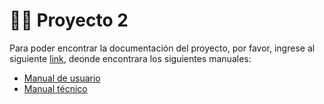 # 👨‍💻 Proyecto 2

Para poder encontrar la documentación del proyecto, por favor, ingrese al siguiente [link](./Documentación/), deonde encontrara los siguientes manuales:

- [Manual de usuario](./Documentación/Manual%20de%20Usuario/)
- [Manual técnico](./Documentación/Manual%20Tecnico/)
